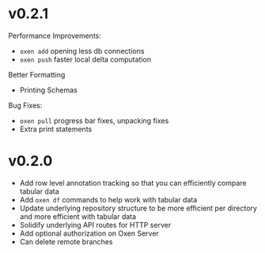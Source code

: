 # v0.2.1

Performance Improvements:
* `oxen add` opening less db connections
* `oxen push` faster local delta computation

Better Formatting
* Printing Schemas

Bug Fixes:
* `oxen pull` progress bar fixes, unpacking fixes
* Extra print statements

# v0.2.0

* Add row level annotation tracking so that you can efficiently compare tabular data
* Add `oxen df` commands to help work with tabular data
* Update underlying repository structure to be more efficient per directory and more efficient with tabular data
* Solidify underlying API routes for HTTP server
* Add optional authorization on Oxen Server
* Can delete remote branches

